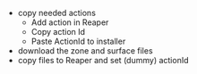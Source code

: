 * copy needed actions
  * Add action in Reaper
  * Copy action Id
  * Paste ActionId to installer
* download the zone and surface files
* copy files to Reaper and set (dummy) actionId